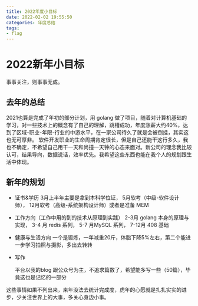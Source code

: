 ```yaml
---
title: 2022年度小目标
date: 2022-02-02 19:55:50
categories: 年度总结
tags: 
- flag
---
```


# 2022新年小目标

事事关注，则事事无成。

## 去年的总结

2021也算是完成了年初的部分计划，用 golang 做了项目，随着对计算机基础的学习，对一些技术上的概念有了自己的理解，跳槽成功，年度涨薪大约40%，达到了区域-职业-年限-行业的中游水平，在一家公司待久了就是会被倒挂，其实这也无可厚非。
软件开发职业的生命周期肯定很长，但是自己还能干这行多久，我也不确定，不希望自己用干一天和尚撞一天钟的心态来面对。新公司的理念我比较认可，结果导向，数据说话，效率优先。我希望这些东西也能在我个人的规划跟生活中体现。

## 新年的规划

- 证书&学历
3月上半年主要是拿到本科学位证，
5月软考（中级-软件设计师），
12月软考（高级-系统架构设计师）或者是准备 MEM

- 工作方向（工作中用的到的技术从原理到实践）
2-3月 golang 本身的原理与实现，
3-4 月 redis 系列，
5-7 月MySQL 系列，
7-12月 408 基础

- 健康与生活方向
  一个是锻炼，一年减重20斤，体脂下降5%左右，第二个能进一步学习拍照与摄影，多出去转转

- 写作

  平台以我的blog 跟公众号为主，不追求篇数了，希望能多写一些（50篇），毕竟这也是记忆的一部分

这些事情如果不列出来，来年没法去统计完成度，虎年的心愿就是扎扎实实的进步，少关注世界上的大事，多关心身边小事。
